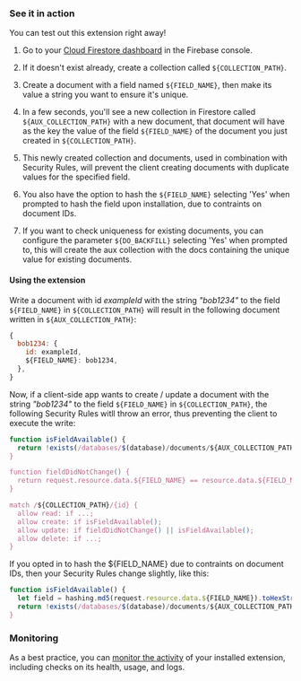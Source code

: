 ### See it in action

You can test out this extension right away!

1.  Go to your [Cloud Firestore dashboard](https://console.firebase.google.com/project/${PROJECT_ID}/firestore/data) in the Firebase console.

1.  If it doesn't exist already, create a collection called `${COLLECTION_PATH}`.

1.  Create a document with a field named `${FIELD_NAME}`, then make its value a string you want to ensure it's unique.

1.  In a few seconds, you'll see a new collection in Firestore called `${AUX_COLLECTION_PATH}` with a new document, that document will have as the key the value of the field `${FIELD_NAME}` of the  document you just created in `${COLLECTION_PATH}`.

1.  This newly created collection and documents, used in combination with Security Rules, will prevent the client creating documents with duplicate values for the specified field.

1.  You also have the option to hash the `${FIELD_NAME}` selecting 'Yes' when prompted to hash the field upon installation, due to contraints on document IDs.

1.  If you want to check uniqueness for existing documents, you can configure the parameter `${DO_BACKFILL}` selecting 'Yes' when prompted to, this will create the aux collection with the docs containing the unique value for existing documents.


#### Using the extension

Write a document with id _exampleId_ with the string _"bob1234"_ to the field `${FIELD_NAME}` in `${COLLECTION_PATH}` will result in the following document written in `${AUX_COLLECTION_PATH}`:

```js
{
  bob1234: {
    id: exampleId,
    ${FIELD_NAME}: bob1234,
  },
}
```

Now, if a client-side app wants to create / update a document with the string _"bob1234"_ to the field `${FIELD_NAME}` in `${COLLECTION_PATH}`, the following Security Rules witll throw an error, thus preventing the client to execute the write:

```js
function isFieldAvailable() {
  return !exists(/databases/$(database)/documents/${AUX_COLLECTION_PATH}/$(request.resource.data.${FIELD_NAME}));
}

function fieldDidNotChange() {
  return request.resource.data.${FIELD_NAME} == resource.data.${FIELD_NAME};
}

match /${COLLECTION_PATH}/{id} {
  allow read: if ...;
  allow create: if isFieldAvailable();
  allow update: if fieldDidNotChange() || isFieldAvailable();
  allow delete: if ...;
}
```

If you opted in to hash the ${FIELD_NAME} due to contraints on document IDs, then your Security Rules change slightly, like this:

```js
function isFieldAvailable() {
  let field = hashing.md5(request.resource.data.${FIELD_NAME}).toHexString().lower();
  return !exists(/databases/$(database)/documents/${AUX_COLLECTION_PATH}/$(field));
}
```

### Monitoring

As a best practice, you can [monitor the activity](https://firebase.google.com/docs/extensions/manage-installed-extensions#monitor) of your installed extension, including checks on its health, usage, and logs.